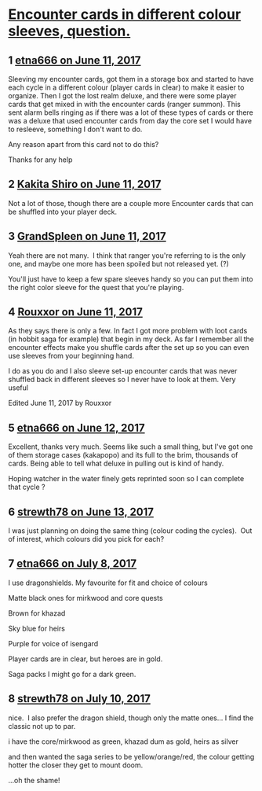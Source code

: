 # [Encounter cards in different colour sleeves, question.](https://community.fantasyflightgames.com/topic/251932-encounter-cards-in-different-colour-sleeves-question/)

## 1 [etna666 on June 11, 2017](https://community.fantasyflightgames.com/topic/251932-encounter-cards-in-different-colour-sleeves-question/?do=findComment&comment=2831706)

Sleeving my encounter cards, got them in a storage box and started to have each cycle in a different colour (player cards in clear) to make it easier to organize. Then I got the lost realm deluxe, and there were some player cards that get mixed in with the encounter cards (ranger summon). This sent alarm bells ringing as if there was a lot of these types of cards or there was a deluxe that used encounter cards from day the core set I would have to resleeve, something I don't want to do.

Any reason apart from this card not to do this?

Thanks for any help

## 2 [Kakita Shiro on June 11, 2017](https://community.fantasyflightgames.com/topic/251932-encounter-cards-in-different-colour-sleeves-question/?do=findComment&comment=2831745)

Not a lot of those, though there are a couple more Encounter cards that can be shuffled into your player deck.

## 3 [GrandSpleen on June 11, 2017](https://community.fantasyflightgames.com/topic/251932-encounter-cards-in-different-colour-sleeves-question/?do=findComment&comment=2831833)

Yeah there are not many.  I think that ranger you're referring to is the only one, and maybe one more has been spoiled but not released yet. (?)

You'll just have to keep a few spare sleeves handy so you can put them into the right color sleeve for the quest that you're playing.   

## 4 [Rouxxor on June 11, 2017](https://community.fantasyflightgames.com/topic/251932-encounter-cards-in-different-colour-sleeves-question/?do=findComment&comment=2832003)

As they says there is only a few. In fact I got more problem with loot cards (in hobbit saga for example) that begin in my deck. As far I remember all the encounter effects make you shuffle cards after the set up so you can even use sleeves from your beginning hand.

I do as you do and I also sleeve set-up encounter cards that was never shuffled back in different sleeves so I never have to look at them. Very useful

Edited June 11, 2017 by Rouxxor

## 5 [etna666 on June 12, 2017](https://community.fantasyflightgames.com/topic/251932-encounter-cards-in-different-colour-sleeves-question/?do=findComment&comment=2832362)

Excellent, thanks very much. Seems like such a small thing, but I've got one of them storage cases (kakapopo) and its full to the brim, thousands of cards. Being able to tell what deluxe in pulling out is kind of handy. 

Hoping watcher in the water finely gets reprinted soon so I can complete that cycle ?

## 6 [strewth78 on June 13, 2017](https://community.fantasyflightgames.com/topic/251932-encounter-cards-in-different-colour-sleeves-question/?do=findComment&comment=2834093)

I was just planning on doing the same thing (colour coding the cycles).  Out of interest, which colours did you pick for each?

## 7 [etna666 on July 8, 2017](https://community.fantasyflightgames.com/topic/251932-encounter-cards-in-different-colour-sleeves-question/?do=findComment&comment=2872053)

I use dragonshields. My favourite for fit and choice of colours

Matte black ones for mirkwood and core quests

Brown for khazad

Sky blue for heirs

Purple for voice of isengard

Player cards are in clear, but heroes are in gold.

Saga packs I might go for a dark green.

## 8 [strewth78 on July 10, 2017](https://community.fantasyflightgames.com/topic/251932-encounter-cards-in-different-colour-sleeves-question/?do=findComment&comment=2873403)

nice.  I also prefer the dragon shield, though only the matte ones... I find the classic not up to par.

i have the core/mirkwood as green, khazad dum as gold, heirs as silver

and then wanted the saga series to be yellow/orange/red, the colour getting hotter the closer they get to mount doom.

...oh the shame!

